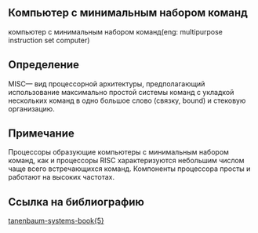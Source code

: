 ## Компьютер с минимальным набором команд
компьютер с минимальным набором команд(eng: multipurpose instruction set computer)

## Определение
MISC— вид процессорной архитектуры,
предполагающий использование максимально простой системы команд с укладкой нескольких команд в одно большое слово (связку, bound) и стековую организацию.
## Примечание
Процессоры образующие компьютеры с минимальным набором команд, как и процессоры 
RISC характеризуются небольшим числом чаще всего встречающихся команд. Компоненты процессора просты и работают на высоких частотах.
## Cсылка на библиографию
[tanenbaum-systems-book{5}](https://github.com/vernikkkkkkkkkkkkkkkkkkk/concept_new/blob/main/bibliography/tanenbaum-systems-book%7B5%7D.md)
